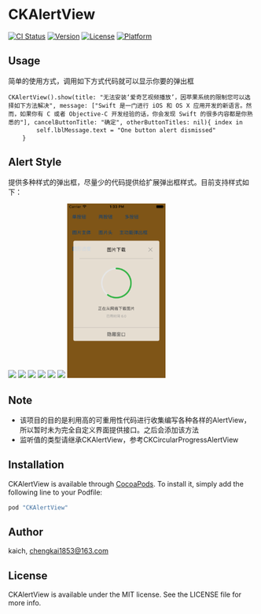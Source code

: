 # CKAlertView

[![CI Status](http://img.shields.io/travis/kaich/CKAlertView.svg?style=flat)](https://travis-ci.org/kaich/CKAlertView)
[![Version](https://img.shields.io/cocoapods/v/CKAlertView.svg?style=flat)](http://cocoapods.org/pods/CKAlertView)
[![License](https://img.shields.io/cocoapods/l/CKAlertView.svg?style=flat)](http://cocoapods.org/pods/CKAlertView)
[![Platform](https://img.shields.io/cocoapods/p/CKAlertView.svg?style=flat)](http://cocoapods.org/pods/CKAlertView)

## Usage

简单的使用方式，调用如下方式代码就可以显示你要的弹出框

	CKAlertView().show(title: "无法安装‘爱奇艺视频播放’，因苹果系统的限制您可以选择如下方法解决", message: ["Swift 是一门进行 iOS 和 OS X 应用开发的新语言。然而，如果你有 C 或者 Objective-C 开发经验的话，你会发现 Swift 的很多内容都是你熟悉的"], cancelButtonTitle: "确定", otherButtonTitles: nil){ index in
            self.lblMessage.text = "One button alert dismissed"
        }


## Alert Style

提供多种样式的弹出框，尽量少的代码提供给扩展弹出框样式。目前支持样式如下：  

<img src="./Screenshot/standard_one.png" width="200">
<img src="./Screenshot/standard_two.png" width="200">
<img src="./Screenshot/standard_multi.png" width="200">
<img src="./Screenshot/body_image.png" width="200">
<img src="./Screenshot/header_image.png" width="200">
<img src="./Screenshot/major_action.png" width="200">
<img src="./Screenshot/extension_circular_progress.png" width="200">


## Note

* 该项目的目的是利用高的可重用性代码进行收集编写各种各样的AlertView，所以暂时未为完全自定义界面提供接口。之后会添加该方法
* 监听值的类型请继承CKAlertView，参考CKCircularProgressAlertView

## Installation

CKAlertView is available through [CocoaPods](http://cocoapods.org). To install
it, simply add the following line to your Podfile:

```ruby
pod "CKAlertView"
```

## Author

kaich, chengkai1853@163.com

## License

CKAlertView is available under the MIT license. See the LICENSE file for more info.

